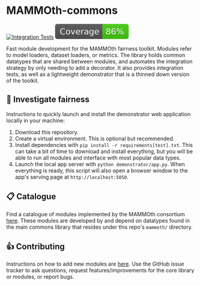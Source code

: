 # MAMMOth-commons

[![Integration Tests](https://github.com/mammoth-eu/mammoth-commons/actions/workflows/integration.yml/badge.svg)](https://github.com/mammoth-eu/mammoth-commons/actions/workflows/integration.yml)
![Coverage](./coverage-badge.svg)

Fast module development for the MAMMOth fairness toolkit.
Modules refer to model loaders, dataset loaders, or metrics.
The library holds common datatypes that are shared between
modules, and automates the integration strategy by only
needing to add a decorator. It also provides integration
tests, as well as a lightweight demonstrator that is a thinned
down version of the toolkit.


## :microscope: Investigate fairness

Instructions to quickly launch and install the demonstrator 
web application locally in your machine:

1. Download this repository.
2. Create a virtual environment. This is optional but recommended.
3. Install dependencies with `pip install -r requirements[test].txt`. This can take a bit of time to download and install everything, but you will be able to run all modules and interface with most popular data types.
4. Launch the local app server with `python demonstrator/app.py`. When everything is ready, this script will also open a browser window to the app's serving page at `http://localhost:5050`.

## :clipboard: Catalogue

Find a catalogue of modules implemented by the MAMMOth consortium
[here](catalogue/README.md). These modules are developed by and
depend on datatypes found in the main commons library that resides 
under this repo's `mammoth/` directory.

## :thumbsup: Contributing

Instructions on how to add new modules are [here](CONTRIBUTING.md).
Use the GitHub issue tracker to ask questions, request 
features/improvements for the core library or modules, or report bugs.
